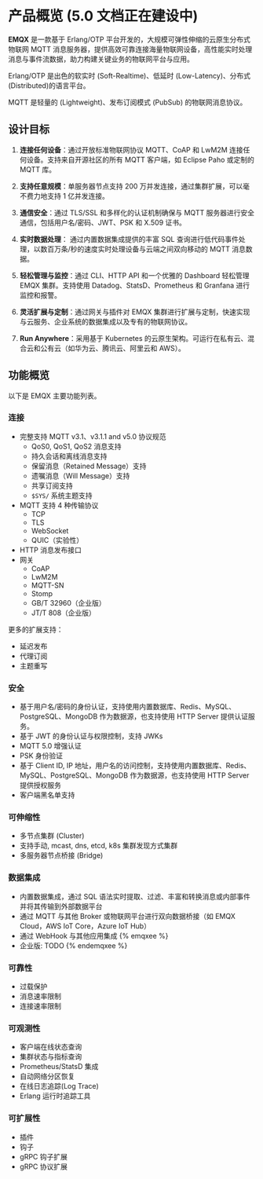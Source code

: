 # 产品概览 (5.0 文档正在建设中)

**EMQX** 是一款基于 Erlang/OTP 平台开发的，大规模可弹性伸缩的云原生分布式物联网 MQTT 消息服务器，提供高效可靠连接海量物联网设备，高性能实时处理消息与事件流数据，助力构建关键业务的物联网平台与应用。

Erlang/OTP 是出色的软实时 (Soft-Realtime)、低延时 (Low-Latency)、分布式 (Distributed)的语言平台。

MQTT 是轻量的 (Lightweight)、发布订阅模式 (PubSub) 的物联网消息协议。

## 设计目标

1. **连接任何设备**：通过开放标准物联网协议 MQTT、CoAP 和 LwM2M 连接任何设备。支持来自开源社区的所有 MQTT 客户端，如 Eclipse Paho 或定制的 MQTT 库。
2. **支持任意规模**：单服务器节点支持 200 万并发连接，通过集群扩展，可以毫不费力地支持 1 亿并发连接。
3. **通信安全**：通过 TLS/SSL 和多样化的认证机制确保与 MQTT 服务器进行安全通信，包括用户名/密码、JWT、PSK 和 X.509 证书。

4. **实时数据处理**： 通过内置数据集成提供的丰富 SQL 查询进行低代码事件处理，以数百万条/秒的速度实时处理设备与云端之间双向移动的 MQTT 消息数据。
5. **轻松管理与监控**：通过 CLI、HTTP API 和一个优雅的 Dashboard 轻松管理 EMQX 集群。支持使用 Datadog、StatsD、Prometheus 和 Granfana 进行监控和报警。
6. **灵活扩展与定制**：通过网关与插件对 EMQX 集群进行扩展与定制，快速实现与云服务、企业系统的数据集成以及专有的物联网协议。
7. **Run Anywhere**：采用基于 Kubernetes 的云原生架构。可运行在私有云、混合云和公有云（如华为云、腾讯云、阿里云和 AWS）。

## 功能概览

以下是 EMQX 主要功能列表。

### 连接

- 完整支持 MQTT v3.1、v3.1.1 and v5.0 协议规范
  - QoS0, QoS1, QoS2 消息支持
  - 持久会话和离线消息支持
  - 保留消息（Retained Message）支持
  - 遗嘱消息（Will Message）支持
  - 共享订阅支持
  - `$SYS/` 系统主题支持
- MQTT 支持 4 种传输协议
  - TCP
  - TLS
  - WebSocket
  - QUIC（实验性）
- HTTP 消息发布接口
- 网关
  - CoAP
  - LwM2M
  - MQTT-SN
  - Stomp
  - GB/T 32960（企业版）
  - JT/T 808（企业版）

更多的扩展支持：

- 延迟发布
- 代理订阅
- 主题重写

### 安全

- 基于用户名/密码的身份认证，支持使用内置数据库、Redis、MySQL、PostgreSQL、MongoDB 作为数据源，也支持使用 HTTP Server 提供认证服务。
- 基于 JWT 的身份认证与权限控制，支持 JWKs
- MQTT 5.0 增强认证
- PSK 身份验证
- 基于 Client ID, IP 地址，用户名的访问控制，支持使用内置数据库、Redis、MySQL、PostgreSQL、MongoDB 作为数据源，也支持使用 HTTP Server 提供授权服务
- 客户端黑名单支持

### 可伸缩性

- 多节点集群 (Cluster)
- 支持手动, mcast, dns, etcd, k8s 集群发现方式集群
- 多服务器节点桥接 (Bridge)

### 数据集成


- 内置数据集成，通过 SQL 语法实时提取、过滤、丰富和转换消息或内部事件并将其传输到外部数据平台
- 通过 MQTT 与其他 Broker 或物联网平台进行双向数据桥接（如 EMQX Cloud，AWS IoT Core，Azure IoT Hub）
- 通过 WebHook 与其他应用集成
{% emqxee %}
- 企业版: TODO
{% endemqxee %}

### 可靠性

- 过载保护
- 消息速率限制
- 连接速率限制

### 可观测性

- 客户端在线状态查询
- 集群状态与指标查询
- Prometheus/StatsD 集成
- 自动网络分区恢复
- 在线日志追踪(Log Trace)
- Erlang 运行时追踪工具

### 可扩展性

- 插件
- 钩子
- gRPC 钩子扩展
- gRPC 协议扩展

